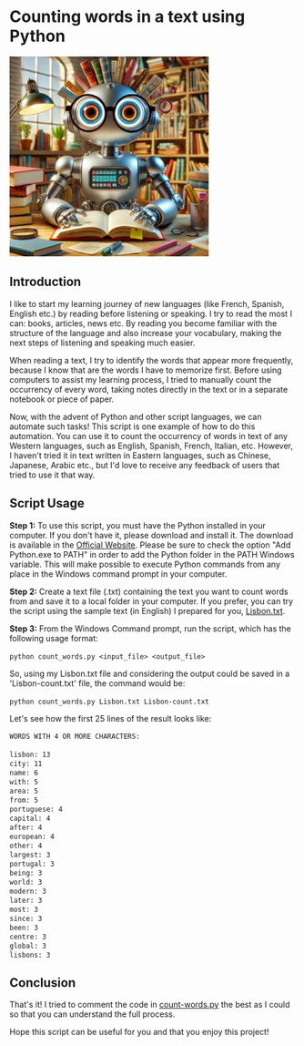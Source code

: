 # Counting words in a text using Python
![robot-reader](./Images/reader-robot.png)
## Introduction
I like to start my learning journey of new languages (like French, Spanish, English etc.) by reading before listening or speaking. I try to read the most I can: books, articles, news etc. By reading you become familiar with the structure of the language and also increase your vocabulary, making the next steps of listening and speaking much easier.

When reading a text, I try to identify the words that appear more frequently, because I know that are the words I have to memorize first. Before using computers to assist my learning process, I tried to manually count the occurrency of every word, taking notes directly in the text or in a separate notebook or piece of paper.

Now, with the advent of Python and other script languages, we can automate such tasks! This script is one example of how to do this automation. You can use it to count the occurrency of words in text of any Western languages, such as English, Spanish, French, Italian, etc. However, I haven't tried it in text written in Eastern languages, such as Chinese, Japanese, Arabic etc., but I'd love to receive any feedback of users that tried to use it that way.

## Script Usage

**Step 1:** To use this script, you must have the Python installed in your computer. If you don't have it, please download and install it. The download is available in the [Official Website](https://www.python.org/downloads/). Please be sure to check the option "Add Python.exe to PATH" in order to add the Python folder in the PATH Windows variable. This will make possible to execute Python commands from any place in the Windows command prompt in your computer.

**Step 2:** Create a text file (.txt) containing the text you want to count words from and save it to a local folder in your computer. If you prefer, you can try the script using the sample text (in English) I prepared for you, [Lisbon.txt](Lisbon.txt).

**Step 3:** From the Windows Command prompt, run the script, which has the following usage format:

``` python count_words.py <input_file> <output_file> ```

So, using my Lisbon.txt file and considering the output could be saved in a 'Lisbon-count.txt' file, the command would be:

``` python count_words.py Lisbon.txt Lisbon-count.txt ```

Let's see how the first 25 lines of the result looks like:

```
WORDS WITH 4 OR MORE CHARACTERS:

lisbon: 13
city: 11
name: 6
with: 5
area: 5
from: 5
portuguese: 4
capital: 4
after: 4
european: 4
other: 4
largest: 3
portugal: 3
being: 3
world: 3
modern: 3
later: 3
most: 3
since: 3
been: 3
centre: 3
global: 3
lisbons: 3
```
## Conclusion

That's it! I tried to comment the code in [count-words.py](count-words.py) the best as I could so that you can understand the full process.

Hope this script can be useful for you and that you enjoy this project!
